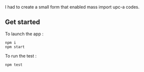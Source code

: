 I had to create a small form that enabled mass import upc-a codes. 


## Get started

To launch the app :
```
npm i
npm start
```

To run the test :
```
npm test
```
